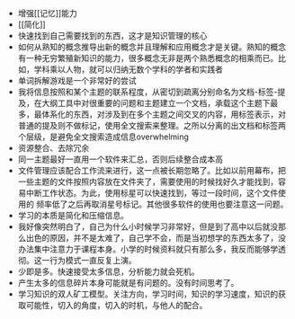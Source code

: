 - 增强[[记忆]]能力
- [[简化]]
- 快速找到自己需要找到的东西，这才是知识管理的核心
- 如何从熟知的概念推导出新的概念并且理解和应用概念才是关键。熟知的概念有一种无穷繁殖新知识的能力，很多概念无非是两个熟悉概念的相乘而已。比如，学科乘以人物，就可以归纳无数个学科的学者和实践者
- 单词拆解游戏是一个非常好的尝试
- 我将信息按照和某个主题的联系程度，从密切到疏离分别命名为文档-标签-提及，在大纲工具中对很重要的问题和主题建立一个文档，承载这个主题下最多，最体系化的东西，对涉及到在多个主题之间交叉的内容，用标签表示，对普通的提及则不做标记，使用全文搜索来整理。之所以分离的出文档和标签两个层级，是避免全文搜索造成信息overwhelming
- 资源整合、去除冗余
- 同一主题最好一直用一个软件来汇总，否则后续整合成本高
- 文件管理应该配合工作流来进行，这一点被长期忽略了。比如以前用幕布，把一些主题的文件按照内容放在文件夹了，需要使用的时候找好久才能找到，容易中断工作状态。为此，使用标星可以快速找到，等过一段时间，这个文件使用的 频率低了之后再取消星号标记。其他很多软件的使用也要注意这一问题。
- 学习的本质是简化和压缩信息。
- 我好像突然明白了，自己为什么小时候学习非常好，但是到了高中以后就没那么出色的原因，并不是太难了，自己学不会，而是当初想学的东西太多了，没办法集中注意力于课程本身。小学的时候资料就只有那么多，我反而能够学透彻。这一行为模式一直反复上演。
- 少即是多。快速接受太多信息，分析能力就会死机。
- 产生太多的信息碎片本身可能就是有问题的。没有时间思考了。
- 学习知识的双人矿工模型。关注方向，学习时间，知识的学习速度，知识的获取可能性，切入的角度，切入的时机，与他人的配合。
